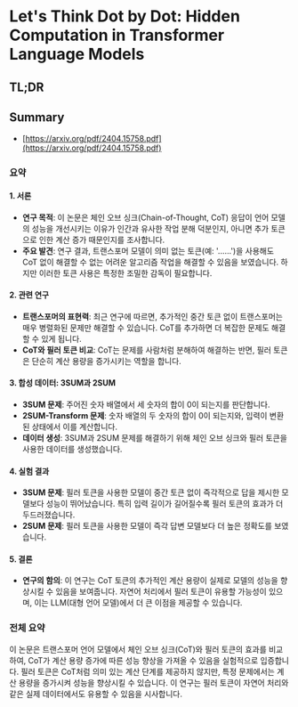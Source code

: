 # Let's Think Dot by Dot: Hidden Computation in Transformer Language Models
## TL;DR
## Summary
- [https://arxiv.org/pdf/2404.15758.pdf](https://arxiv.org/pdf/2404.15758.pdf)

### 요약

#### 1. 서론
- **연구 목적**: 이 논문은 체인 오브 싱크(Chain-of-Thought, CoT) 응답이 언어 모델의 성능을 개선시키는 이유가 인간과 유사한 작업 분해 덕분인지, 아니면 추가 토큰으로 인한 계산 증가 때문인지를 조사합니다.
- **주요 발견**: 연구 결과, 트랜스포머 모델이 의미 없는 토큰(예: '......')을 사용해도 CoT 없이 해결할 수 없는 어려운 알고리즘 작업을 해결할 수 있음을 보였습니다. 하지만 이러한 토큰 사용은 특정한 조밀한 감독이 필요합니다.

#### 2. 관련 연구
- **트랜스포머의 표현력**: 최근 연구에 따르면, 추가적인 중간 토큰 없이 트랜스포머는 매우 병렬화된 문제만 해결할 수 있습니다. CoT를 추가하면 더 복잡한 문제도 해결할 수 있게 됩니다.
- **CoT와 필러 토큰 비교**: CoT는 문제를 사람처럼 분해하여 해결하는 반면, 필러 토큰은 단순히 계산 용량을 증가시키는 역할을 합니다.

#### 3. 합성 데이터: 3SUM과 2SUM
- **3SUM 문제**: 주어진 숫자 배열에서 세 숫자의 합이 0이 되는지를 판단합니다.
- **2SUM-Transform 문제**: 숫자 배열의 두 숫자의 합이 0이 되는지와, 입력이 변환된 상태에서 이를 계산합니다.
- **데이터 생성**: 3SUM과 2SUM 문제를 해결하기 위해 체인 오브 싱크와 필러 토큰을 사용한 데이터를 생성했습니다.

#### 4. 실험 결과
- **3SUM 문제**: 필러 토큰을 사용한 모델이 중간 토큰 없이 즉각적으로 답을 제시한 모델보다 성능이 뛰어났습니다. 특히 입력 길이가 길어질수록 필러 토큰의 효과가 더 두드러졌습니다.
- **2SUM 문제**: 필러 토큰을 사용한 모델이 즉각 답변 모델보다 더 높은 정확도를 보였습니다.

#### 5. 결론
- **연구의 함의**: 이 연구는 CoT 토큰의 추가적인 계산 용량이 실제로 모델의 성능을 향상시킬 수 있음을 보여줍니다. 자연어 처리에서 필러 토큰이 유용할 가능성이 있으며, 이는 LLM(대형 언어 모델)에서 더 큰 이점을 제공할 수 있습니다.

### 전체 요약
이 논문은 트랜스포머 언어 모델에서 체인 오브 싱크(CoT)와 필러 토큰의 효과를 비교하여, CoT가 계산 용량 증가에 따른 성능 향상을 가져올 수 있음을 실험적으로 입증합니다. 필러 토큰은 CoT처럼 의미 있는 계산 단계를 제공하지 않지만, 특정 문제에서는 계산 용량을 증가시켜 성능을 향상시킬 수 있습니다. 이 연구는 필러 토큰이 자연어 처리와 같은 실제 데이터에서도 유용할 수 있음을 시사합니다.